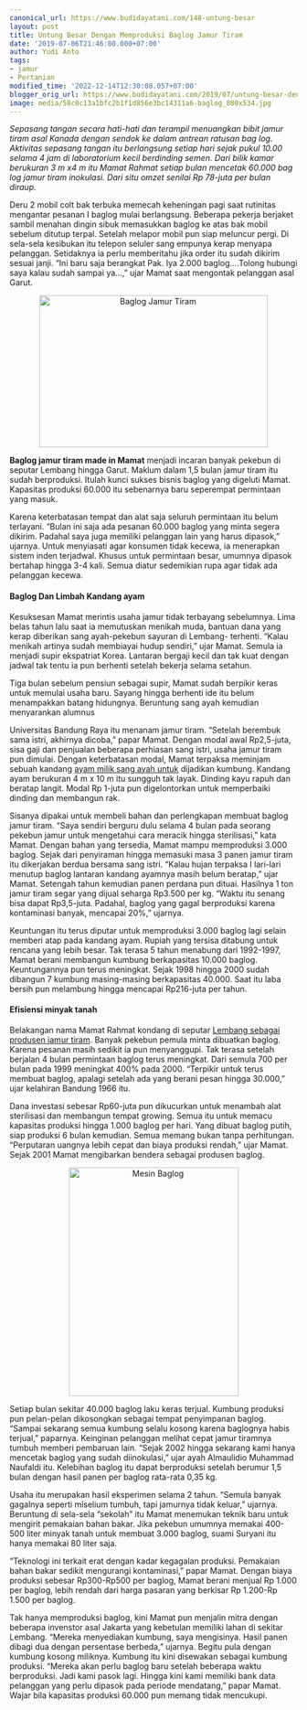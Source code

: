```yaml
---
canonical_url: https://www.budidayatani.com/148-untung-besar
layout: post
title: Untung Besar Dengan Memproduksi Baglog Jamur Tiram
date: '2019-07-06T21:46:00.000+07:00'
author: Yudi Anto
tags:
- jamur
- Pertanian
modified_time: '2022-12-14T12:30:08.057+07:00'
blogger_orig_url: https://www.budidayatani.com/2019/07/untung-besar-dengan-memproduksi-baglog.html
image: media/58c0c13a1bfc2b1f1d856e3bc14311a6-baglog_800x534.jpg
---
```

<p><i>Sepasang tangan secara hati-hati dan terampil menuangkan bibit jamur tiram asal Kanada dengan sendok ke dalam antrean ratusan bag log. Aktivitas sepasang tangan itu berlangsung setiap hari sejak pukul 10.00 selama 4 jam di laboratorium kecil berdinding semen. Dari bilik kamar berukuran 3 m x4 m itu Mamat Rahmat setiap bulan mencetak 60.000 bag log jamur tiram inokulasi. Dari situ omzet senilai Rp 78-juta per bulan diraup.</i></p><p>Deru 2 mobil colt bak terbuka memecah keheningan pagi saat rutinitas mengantar pesanan I baglog mulai berlangsung. Beberapa pekerja berjaket sambil menahan dingin sibuk memasukkan baglog ke atas bak mobil sebelum ditutup terpal. Setelah melapor mobil pun siap meluncur pergi. Di sela-sela kesibukan itu telepon seluler sang empunya kerap menyapa pelanggan. Setidaknya ia perlu memberitahu jika order itu sudah dikirim sesuai janji. “Ini baru saja berangkat Pak. Iya 2.000 baglog&#8230;.Tolong hubungi saya kalau sudah sampai ya&#8230;,” ujar Mamat saat mengontak pelanggan asal Garut.</p><div style="clear: both;text-align: center"><a style="margin-left: 1em;margin-right: 1em" href="https://i0.wp.com/1.bp.blogspot.com/-1VhHp71DHI4/XSCT6vLe4TI/AAAAAAAACzI/-6YOWEeI7A0tLLrvCRELS8GbmgZpLLaugCLcBGAs/s1600/baglog_800x534.jpg?ssl=1"><img loading="lazy" title="Baglog Jamur Tiram" src="https://i2.wp.com/1.bp.blogspot.com/-1VhHp71DHI4/XSCT6vLe4TI/AAAAAAAACzI/-6YOWEeI7A0tLLrvCRELS8GbmgZpLLaugCLcBGAs/s400/baglog_800x534.jpg?resize=400%2C266&amp;ssl=1" alt="Baglog Jamur Tiram" width="400" height="266" border="0" data-original-height="534" data-original-width="800" data-recalc-dims="1" /></a></div><p><b>Baglog jamur tiram made in Mamat</b> menjadi incaran banyak pekebun di seputar Lembang hingga Garut. Maklum dalam 1,5 bulan jamur tiram itu sudah berproduksi. Itulah kunci sukses bisnis baglog yang digeluti Mamat. Kapasitas produksi 60.000 itu sebenarnya baru seperempat permintaan yang masuk.</p><p>Karena keterbatasan tempat dan alat saja seluruh permintaan itu belum terlayani. “Bulan ini saja ada pesanan 60.000 baglog yang minta segera dikirim. Padahal saya juga memiliki pelanggan lain yang harus dipasok,” ujarnya. Untuk menyiasati agar konsumen tidak kecewa, ia menerapkan sistem inden terjadwal. Khusus untuk permintaan besar, umumnya dipasok bertahap hingga 3-4 kali. Semua diatur sedemikian rupa agar tidak ada pelanggan kecewa.</p><h4>Baglog Dan Limbah Kandang ayam</h4><p>Kesuksesan Mamat merintis usaha jamur tidak terbayang sebelumnya. Lima belas tahun lalu saat ia memutuskan menikah muda, bantuan dana yang kerap diberikan sang ayah-pekebun sayuran di Lembang- terhenti. “Kalau menikah artinya sudah membiayai hudup sendiri,” ujar Mamat. Semula ia menjadi supir ekspatriat Korea. Lantaran bergaji kecil dan tak kuat dengan jadwal tak tentu ia pun berhenti setelah bekerja selama setahun.</p><p>Tiga bulan sebelum pensiun sebagai supir, Mamat sudah berpikir keras untuk memulai usaha baru. Sayang hingga berhenti ide itu belum menampakkan batang hidungnya. Beruntung sang ayah kemudian menyarankan alumnus</p><p>Universitas Bandung Raya itu menanam jamur tiram. “Setelah berembuk sama istri, akhirnya dicoba,” papar Mamat. Dengan modal awal Rp2,5-juta, sisa gaji dan penjualan beberapa perhiasan sang istri, usaha jamur tiram pun dimulai. Dengan keterbatasan modal, Mamat terpaksa meminjam sebuah kandang <a href="https://www.budidayatani.com/2019/07/ras-ayam-filipina-terbaik-untuk-sabung.html" style="width: auto !important" data-wpil-post-to-="data-wpil-post-to-">ayam milik sang ayah untuk</a> dijadikan kumbung. Kandang ayam berukuran 4 m x 10 m itu sungguh tak layak. Dinding kayu rapuh dan beratap langit. Modal Rp 1-juta pun digelontorkan untuk memperbaiki dinding dan membangun rak.</p><p>Sisanya dipakai untuk membeli bahan dan perlengkapan membuat baglog jamur tiram. “Saya sendiri berguru dulu selama 4 bulan pada seorang pekebun jamur untuk mengetahui cara meracik hingga sterilisasi,” kata Mamat. Dengan bahan yang tersedia, Mamat mampu memproduksi 3.000 baglog. Sejak dari penyiraman hingga memasuki masa 3 panen jamur tiram itu dikerjakan berdua bersama sang istri. “Kalau hujan terpaksa I lari-lari menutup baglog lantaran kandang ayamnya masih belum beratap,” ujar Mamat. Setengah tahun kemudian panen perdana pun dituai. Hasilnya 1 ton jamur tiram segar yang dijual seharga Rp3.500 per kg. “Waktu itu senang bisa dapat Rp3,5-juta. Padahal, baglog yang gagal berproduksi karena kontaminasi banyak, mencapai 20%,” ujarnya.</p><p>Keuntungan itu terus diputar untuk memproduksi 3.000 baglog lagi selain memberi atap pada kandang ayam. Rupiah yang tersisa ditabung untuk rencana yang lebih besar. Tak terasa 5 tahun menabung dari 1992-1997, Mamat berani membangun kumbung berkapasitas 10.000 baglog. Keuntungannya pun terus meningkat. Sejak 1998 hingga 2000 sudah dibangun 7 kumbung masing-masing berkapasitas 40.000. Saat itu laba bersih pun melambung hingga mencapai Rp216-juta per tahun.</p><h4>Efisiensi minyak tanah</h4><p>Belakangan nama Mamat Rahmat kondang di seputar <a href="https://www.budidayatani.com/dari-lembang-meretas-pasar-tiram.html">Lembang sebagai produsen jamur tiram</a>. Banyak pekebun pemula minta dibuatkan baglog. Karena pesanan masih sedikit ia pun menyanggupi. Tak terasa setelah berjalan 4 bulan permintaan baglog terus meningkat. Dari semula 700 per bulan pada 1999 meningkat 400% pada 2000. “Terpikir untuk terus membuat baglog, apalagi setelah ada yang berani pesan hingga 30.000,” ujar kelahiran Bandung 1966 itu.</p><p>Dana investasi sebesar Rp60-juta pun dikucurkan untuk menambah alat sterilisasi dan membangun tempat growing. Semua itu untuk memacu kapasitas produksi hingga 1.000 baglog per hari. Yang dibuat baglog putih, siap produksi 6 bulan kemudian. Semua memang bukan tanpa perhitungan. “Perputaran uangnya lebih cepat dan biaya produksi rendah,” ujar Mamat. Sejak 2001 Mamat mengibarkan bendera sebagai produsen baglog.</p><div style="clear: both;text-align: center"><a style="margin-left: 1em;margin-right: 1em" href="https://i0.wp.com/1.bp.blogspot.com/-yHz20Tsdlq8/XSCUCW5kIaI/AAAAAAAACzM/H20CCYsHrVE7TqZuvTwFfFB5gwuVyZnRQCLcBGAs/s1600/baglog_447x600.jpg?ssl=1"><img loading="lazy" title="Mesin Baglog" src="https://i2.wp.com/1.bp.blogspot.com/-yHz20Tsdlq8/XSCUCW5kIaI/AAAAAAAACzM/H20CCYsHrVE7TqZuvTwFfFB5gwuVyZnRQCLcBGAs/s400/baglog_447x600.jpg?resize=297%2C400&amp;ssl=1" alt="Mesin Baglog" width="297" height="400" border="0" data-original-height="600" data-original-width="447" data-recalc-dims="1" /></a></div><p>Setiap bulan sekitar 40.000 baglog laku keras terjual. Kumbung produksi pun pelan-pelan dikosongkan sebagai tempat penyimpanan baglog. “Sampai sekarang semua kumbung selalu kosong karena baglognya habis terjual,” paparnya. Keinginan pelanggan melihat cepat jamur tiramnya tumbuh memberi pembaruan lain. “Sejak 2002 hingga sekarang kami hanya mencetak baglog yang sudah diinokulasi,” ujar ayah Almaulidio Muhammad Naufaldi itu. Kelebihan baglog itu dapat berproduksi setelah berumur 1,5 bulan dengan hasil panen per baglog rata-rata 0,35 kg.</p><p>Usaha itu merupakan hasil eksperimen selama 2 tahun. “Semula banyak gagalnya seperti miselium tumbuh, tapi jamurnya tidak keluar,” ujarnya. Beruntung di sela-sela “sekolah” itu Mamat menemukan teknik baru untuk mengirit pemakaian bahan bakar. Jika pekebun umumnya memakai 400-500 liter minyak tanah untuk membuat 3.000 baglog, suami Suryani itu hanya memakai 80 liter saja.</p><p>“Teknologi ini terkait erat dengan kadar kegagalan produksi. Pemakaian bahan bakar sedikit mengurangi kontaminasi,” papar Mamat. Dengan biaya produksi sebesar Rp300-Rp500 per baglog, Mamat berani menjual Rp 1.000 per baglog, lebih rendah dari harga pasaran yang berkisar Rp 1.200-Rp 1.500 per baglog.</p><p>Tak hanya memproduksi baglog, kini Mamat pun menjalin mitra dengan beberapa invenstor asal Jakarta yang kebetulan memiliki lahan di sekitar Lembang. “Mereka menyediakan kumbung, saya mengisinya. Hasil panen dibagi dua dengan persentase berbeda,” ujarnya. Begitu pula dengan kumbung kosong miliknya. Kumbung itu kini disewakan sebagai kumbung produksi. “Mereka akan perlu baglog baru setelah beberapa waktu berproduksi. Jadi kami pasok lagi. Hingga kini kami memiliki bank data pelanggan yang perlu dipasok pada periode mendatang,” papar Mamat. Wajar bila kapasitas produksi 60.000 pun memang tidak mencukupi.</p><p>&nbsp;</p>